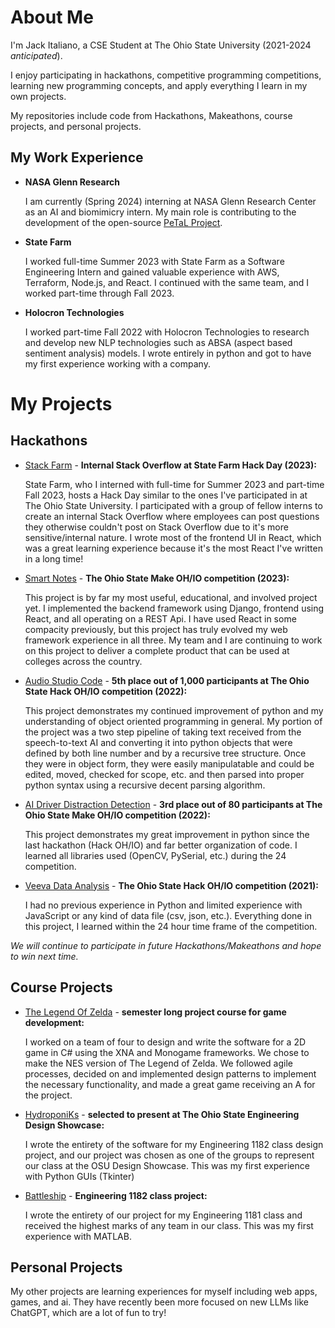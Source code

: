 # About Me
I'm Jack Italiano, a CSE Student at The Ohio State University (2021-2024 *anticipated*).

I enjoy participating in hackathons, competitive programming competitions, learning new programming concepts, and apply everything I learn in my own projects.

My repositories include code from Hackathons, Makeathons, course projects, and personal projects.

## My Work Experience
- **NASA Glenn Research**

  I am currently (Spring 2024) interning at NASA Glenn Research Center as an AI and biomimicry intern. My main role is contributing to the development of the open-source [PeTaL Project](https://github.com/nasa-petal).

- **State Farm**

  I worked full-time Summer 2023 with State Farm as a Software Engineering Intern and gained valuable experience with AWS, Terraform, Node.js, and React. I continued with the same team, and I worked part-time through Fall 2023.

- **Holocron Technologies**

  I worked part-time Fall 2022 with Holocron Technologies to research and develop new NLP technologies such as ABSA (aspect based sentiment analysis) models. I wrote entirely in python and got to have my first experience working with a company.


# My Projects
## Hackathons
- [Stack Farm](https://github.com/Chaseforyourlife/HackDay2023) - **Internal Stack Overflow at State Farm Hack Day (2023):**

  State Farm, who I interned with full-time for Summer 2023 and part-time Fall 2023, hosts a Hack Day similar to the ones I've participated in at The Ohio State University. I participated with a group of fellow interns to create an internal Stack Overflow where employees can post questions they otherwise couldn't post on Stack Overflow due to it's more sensitive/internal nature. I wrote most of the frontend UI in React, which was a great learning experience because it's the most React I've written in a long time!

- [Smart Notes](https://github.com/jackitaliano/Make23) - **The Ohio State Make OH/IO competition (2023):**

  This project is by far my most useful, educational, and involved project yet. I implemented the backend framework using Django, frontend using React, and all operating on a REST Api. I have used React in some compacity previously, but this project has truly evolved my web framework experience in all three. My team and I are continuing to work on this project to deliver a complete product that can be used at colleges across the country.
  
- [Audio Studio Code](https://github.com/rahulmedicharla/HackOhio2022) - **5th place out of 1,000 participants at The Ohio State Hack OH/IO competition (2022):**

  This project demonstrates my continued improvement of python and my understanding of object oriented programming in general. My portion of the project was a two step pipeline of taking text received from the speech-to-text AI and converting it into python objects that were defined by both line number and by a recursive tree structure. Once they were in object form, they were easily manipulatable and could be edited, moved, checked for scope, etc. and then parsed into proper python syntax using a recursive decent parsing algorithm.
  
- [AI Driver Distraction Detection](https://github.com/rahulmedicharla/MakeOhio2022) - **3rd place out of 80 participants at The Ohio State Make OH/IO competition (2022):**

  This project demonstrates my great improvement in python since the last hackathon (Hack OH/IO) and far better organization of code. I learned all libraries used (OpenCV, PySerial, etc.) during the 24 competition.
    
- [Veeva Data Analysis](https://github.com/rahulmedicharla/HackOhio) - **The Ohio State Hack OH/IO competition (2021):**

  I had no previous experience in Python and limited experience with JavaScript or any kind of data file (csv, json,  etc.). Everything done in this project, I learned within the 24 hour time frame of the competition.

*We will continue to participate in future Hackathons/Makeathons and hope to win next time.*

## Course Projects
- [The Legend Of Zelda](https://github.com/jackitaliano/LegendOfZelda) - **semester long project course for game development:**

  I worked on a team of four to design and write the software for a 2D game in C# using the XNA and Monogame frameworks. We chose to make the NES version of The Legend of Zelda. We followed agile processes, decided on and implemented design patterns to implement the necessary functionality, and made a great game receiving an A for the project.

- [HydroponiKs](https://github.com/jackitaliano/HydroponiKs) - **selected to present at The Ohio State Engineering Design Showcase:**

  I wrote the entirety of the software for my Engineering 1182 class design project, and our project was chosen as one of the groups to represent our class at the OSU Design Showcase. This was my first experience with Python GUIs (Tkinter)

- [Battleship](https://github.com/jackitaliano/Battleship) - **Engineering 1182 class project:**

  I wrote the entirety of our project for my Engineering 1181 class and received the highest marks of any team in our class. This was my first experience with MATLAB.

## Personal Projects

My other projects are learning experiences for myself including web apps, games, and ai. They have recently been more focused on new LLMs like ChatGPT, which are a lot of fun to try!
